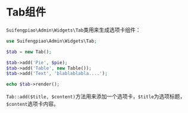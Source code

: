 # Tab组件

`Suifengpiao\Admin\Widgets\Tab`类用来生成选项卡组件：

```php
use Suifengpiao\Admin\Widgets\Tab;

$tab = new Tab();

$tab->add('Pie', $pie);
$tab->add('Table', new Table());
$tab->add('Text', 'blablablabla....');

echo $tab->render();

```

`Tab::add($title, $content)`方法用来添加一个选项卡，`$title`为选项标题，`$content`选项卡内容。